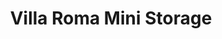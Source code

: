 ---
title: "Villa Roma Mini Storage"
url: /hammond/villa-roma-mini-storage/
shop: storage rental
---